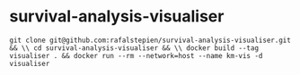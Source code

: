 # survival-analysis-visualiser
 `git clone git@github.com:rafalstepien/survival-analysis-visualiser.git && \\
 cd survival-analysis-visualiser && \\
 docker build --tag visualiser . && docker run --rm --network=host --name km-vis -d visualiser`
